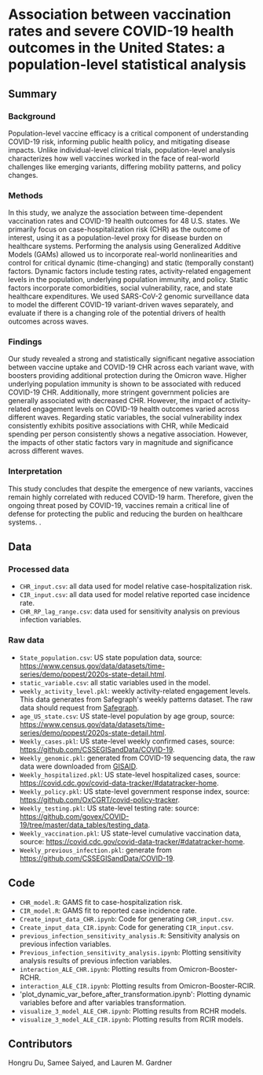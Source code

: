 # Association between vaccination rates and severe COVID-19 health outcomes in the United States: a population-level statistical analysis 
## Summary
### Background

Population-level vaccine efficacy is a critical component of understanding COVID-19 risk, informing public health policy, and mitigating disease impacts. Unlike individual-level clinical trials, population-level analysis characterizes how well vaccines worked in the face of real-world challenges like emerging variants, differing mobility patterns, and policy changes.

### Methods
In this study, we analyze the association between time-dependent vaccination rates and COVID-19 health outcomes for 48 U.S. states. We primarily focus on case-hospitalization risk (CHR) as the outcome of interest, using it as a population-level proxy for disease burden on healthcare systems. Performing the analysis using Generalized Additive Models (GAMs) allowed us to incorporate real-world nonlinearities and control for critical dynamic (time-changing) and static (temporally constant) factors. Dynamic factors include testing rates, activity-related engagement levels in the population, underlying population immunity, and policy. Static factors incorporate comorbidities, social vulnerability, race, and state healthcare expenditures. We used SARS-CoV-2 genomic surveillance data to model the different COVID-19 variant-driven waves separately, and evaluate if there is a changing role of the potential drivers of health outcomes across waves. 
### Findings
Our study revealed a strong and statistically significant negative association between vaccine uptake and COVID-19 CHR across each variant wave, with boosters providing additional protection during the Omicron wave. Higher underlying population immunity is shown to be associated with reduced COVID-19 CHR. Additionally, more stringent government policies are generally associated with decreased CHR. However, the impact of activity-related engagement levels on COVID-19 health outcomes varied across different waves. Regarding static variables, the social vulnerability index consistently exhibits positive associations with CHR, while Medicaid spending per person consistently shows a negative association. However, the impacts of other static factors vary in magnitude and significance across different waves. 


### Interpretation
This study concludes that despite the emergence of new variants, vaccines remain highly correlated with reduced COVID-19 harm. Therefore, given the ongoing threat posed by COVID-19, vaccines remain a critical line of defense for protecting the public and reducing the burden on healthcare systems.
. 


## Data
### Processed data
* `CHR_input.csv`: all data used for model relative case-hospitalization risk.
* `CIR_input.csv`: all data used for model relative reported case incidence rate.
* `CHR_RP_lag_range.csv`: data used for sensitivity analysis on previous infection variables.

### Raw data
* `State_population.csv`: US state population data, source: https://www.census.gov/data/datasets/time-series/demo/popest/2020s-state-detail.html.
* `static_variable.csv`: all static variables used in the model.
* `weekly_activity_level.pkl`: weekly activity-related engagement levels. This data generates from Safegraph's weekly patterns dataset. The raw data should request from [Safegraph](https://www.safegraph.com/).
* `age_US_state.csv`: US state-level population by age group, source: https://www.census.gov/data/datasets/time-series/demo/popest/2020s-state-detail.html.
* `Weekly_cases.pkl`: US state-level weekly confirmed cases, source: https://github.com/CSSEGISandData/COVID-19.
* `Weekly_genomic.pkl`: generated from COVID-19 sequencing data, the raw data were downloaded from [GISAID](https://gisaid.org/).
* `Weekly_hospitalized.pkl`: US state-level hospitalized cases, source: https://covid.cdc.gov/covid-data-tracker/#datatracker-home.
* `Weekly_policy.pkl`: US state-level government response index, source: https://github.com/OxCGRT/covid-policy-tracker. 
* `Weekly_testing.pkl`: US state-level testing rate: source: https://github.com/govex/COVID-19/tree/master/data_tables/testing_data.
* `Weekly_vaccination.pkl`: US state-level cumulative vaccination data, source: https://covid.cdc.gov/covid-data-tracker/#datatracker-home.
* `Weekly_previous_infection.pkl`: generate from https://github.com/CSSEGISandData/COVID-19.

## Code
* `CHR_model.R`: GAMS fit to case-hospitalization risk.
* `CIR_model.R`: GAMS fit to reported case incidence rate.
* `Create_input_data_CHR.ipynb`: Code for generating `CHR_input.csv`.
* `Create_input_data_CIR.ipynb`: Code for generating `CIR_input.csv`.
* `previous_infection_sensitivity_analysis.R`: Sensitivity analysis on previous infection variables.
* `Previous_infection_sensitivity_analysis.ipynb`: Plotting sensitivity analysis results of previous infection variables.
* `interaction_ALE_CHR.ipynb`: Plotting results from Omicron-Booster-RCHR.
* `interaction_ALE_CIR.ipynb`: Plotting results from Omicron-Booster-RCIR.
* 'plot_dynamic_var_before_after_transformation.ipynb': Plotting dynamic variables before and after variables transformation.
* `visualize_3_model_ALE_CHR.ipynb`: Plotting results from RCHR models.
* `visualize_3_model_ALE_CIR.ipynb`: Plotting results from RCIR models.

## Contributors
Hongru Du, Samee Saiyed, and Lauren M. Gardner

